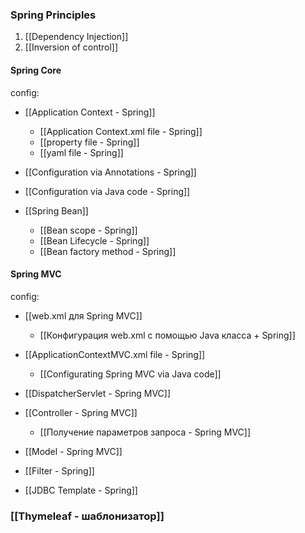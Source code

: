 
### Spring Principles

1. [[Dependency Injection]]
2. [[Inversion of control]]


#### Spring Core

config:
- [[Application Context - Spring]]
	- [[Application Context.xml file - Spring]]
	- [[property file - Spring]]
	- [[yaml file - Spring]]
- [[Configuration via Annotations - Spring]]
- [[Configuration via Java code - Spring]]

- [[Spring Bean]]
	- [[Bean scope - Spring]]
	- [[Bean Lifecycle - Spring]]
	- [[Bean factory method - Spring]]

#### Spring MVC

config:
- [[web.xml для Spring MVC]]
	- [[Конфигурация web.xml с помощью Java класса + Spring]]
- [[ApplicationContextMVC.xml file - Spring]]
	- [[Configurating Spring MVC via Java code]]


- [[DispatcherServlet - Spring MVC]]
- [[Controller - Spring MVC]]
	- [[Получение параметров запроса - Spring MVC]]
- [[Model - Spring MVC]]
- [[Filter - Spring]]

- [[JDBC Template - Spring]]



### [[Thymeleaf - шаблонизатор]]


